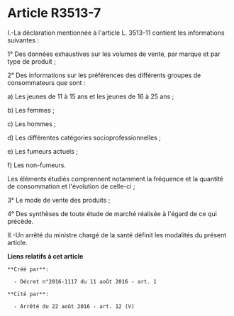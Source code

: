 # Article R3513-7

I.-La déclaration mentionnée à l'article L. 3513-11 contient les informations suivantes : 

1° Des données exhaustives sur les volumes de vente, par marque et par type de produit ; 

2° Des informations sur les préférences des différents groupes de consommateurs que sont : 

a) Les jeunes de 11 à 15 ans et les jeunes de 16 à 25 ans ; 

b) Les femmes ; 

c) Les hommes ; 

d) Les différentes catégories socioprofessionnelles ; 

e) Les fumeurs actuels ; 

f) Les non-fumeurs. 

Les éléments étudiés comprennent notamment la fréquence et la quantité de consommation et l'évolution de celle-ci ; 

3° Le mode de vente des produits ; 

4° Des synthèses de toute étude de marché réalisée à l'égard de ce qui précède. 

II.-Un arrêté du ministre chargé de la santé définit les modalités du présent article.

**Liens relatifs à cet article**

	**Créé par**:

	  - Décret n°2016-1117 du 11 août 2016 - art. 1

	**Cité par**:

	  - Arrêté du 22 août 2016 - art. 12 (V)
